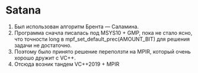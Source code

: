 # Satana
 
1. Был использован алгоритм Брента — Саламина.
2. Программа сначла писалась под MSYS10 + GMP, пока не стало ясно, что точности long в mpf_set_default_prec(AMOUNT_BIT) для решения задачи не достаточно.
3. Поэтому было принято решение переползти на MPIR, который очень хорошо дружит с VC++.
4. Отсюда возник тандем VC++2019 + MPIR
